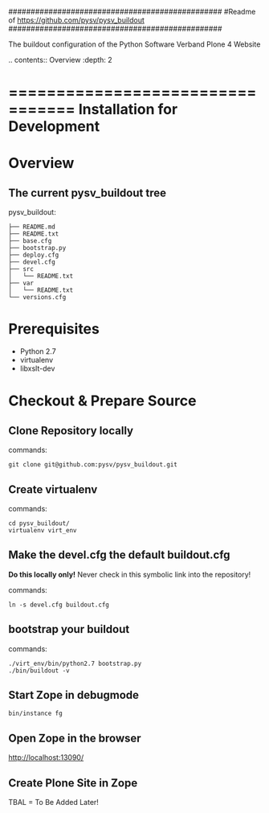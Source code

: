 ################################################
#Readme of https://github.com/pysv/pysv_buildout
################################################

The buildout configuration of the Python Software Verband Plone 4 Website

.. contents:: Overview
    :depth: 2

=================================
Installation for Development
=================================

Overview
===========


The current pysv_buildout tree
----------------------------------
pysv_buildout:

    ├── README.md
    ├── README.txt
    ├── base.cfg
    ├── bootstrap.py
    ├── deploy.cfg
    ├── devel.cfg
    ├── src
    │   └── README.txt
    ├── var
    │   └── README.txt
    └── versions.cfg


Prerequisites
===================

- Python 2.7
- virtualenv
- libxslt-dev

Checkout & Prepare Source
=============================

Clone Repository locally
----------------------------

commands:

    git clone git@github.com:pysv/pysv_buildout.git
    
Create virtualenv
----------------------

commands:

    cd pysv_buildout/
    virtualenv virt_env
    


Make the devel.cfg the default buildout.cfg
----------------------------------------------

**Do this locally only!** Never check in this symbolic link into the repository!

commands:

    ln -s devel.cfg buildout.cfg
    
    

bootstrap your buildout
--------------------------

commands:

    ./virt_env/bin/python2.7 bootstrap.py
    ./bin/buildout -v


Start Zope in debugmode
------------------------------

    bin/instance fg

Open Zope in the browser
-----------------------------

[http://localhost:13090/](http://localhost:13090/)

Create Plone Site in Zope
--------------------------

TBAL = To Be Added Later!

